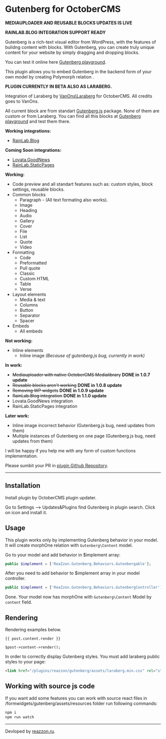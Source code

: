 # Gutenberg for OctoberCMS
**MEDIAUPLOADER AND REUSABLE BLOCKS UPDATES IS LIVE**

**RAINLAB.BLOG INTEGRATION SUPPORT READY**

Gutenberg is a rich-text visual editor from WordPress, with the features of bulidng content with blocks. With Gutenberg, you can create truly unique content for your website by simply dragging and dropping blocks.

You can test it online here [Gutenberg playground](https://testgutenberg.com/).

This plugin allows you to embed Gutenberg in the backend form of your own model by creating Polymorph relation .

**PLUGIN CURRENTLY IN BETA ALSO AS LARABERG.**

Integration of Laraberg by [VanOns\Laraberg](https://github.com/VanOns/laraberg) for OctoberCMS. All credits goes to VanOns.

All current block are from standart [Gutenberg.js](https://github.com/front/gutenberg-js) package. None of them are custom or from Laraberg. You can find all this blocks at [Gutenberg playground](https://testgutenberg.com/) and test them there.
 
**Working integrations:**
- [RainLab.Blog](https://octobercms.com/plugin/rainlab-blog)

**Coming Soon integrations:**
- [Lovata.GoodNews](https://octobercms.com/plugin/lovata-goodnews)
- [RainLab.StaticPages](https://octobercms.com/plugin/rainlab-pages)

**Working:**
- Code preview and all standart features such as: custom styles, block settings, reusable blocks.
- Common blocks
    - Paragraph - (All text formating also works).
    - Image
    - Heading
    - Audio
    - Gallery
    - Cover
    - File
    - List
    - Quote
    - Video
- Formatting
    - Code
    - Preformatted
    - Pull quote
    - Classic
    - Custom HTML
    - Table
    - Verse
- Layout elements
    - Media & text
    - Columns
    - Button
    - Separator
    - Spacer
- Embeds
    - All embeds

**Not working:**
- Inline elements
    - Inline image _(Because of gutenberg.js bug, currently in work)_
    
**In work:**
- ~~Mediauploader with native OctoberCMS Medialibrary~~ **DONE in 1.0.7 update** 
- ~~Reusable blocks aren't working~~ **DONE in 1.0.8 update**
- ~~Removing WP widgets~~ **DONE in 1.0.9 update**
- ~~RainLab.Blog integration~~ **DONE in 1.1.0 update**
- Lovata.GoodNews integration
- RainLab.StaticPages integration

**Later work:**
- Inline image incorrect behavior (Gutenberg.js bug, need updates from them)
- Multiple instances of Gutenberg on one page (Gutenberg.js bug, need updates from them)

I will be happy if you help me with any form of custom functions implementation. 

Please sumbit your PR in [plugin Github Repository](https://github.com/FlusherDock1/Gutenberg).

---
## Installation

Install plugin by OctoberCMS plugin updater.

Go to Settings –> Updates&Plugins find Gutenberg in plugin search. Click on icon and install it.

## Usage

This plugin works only by implementing Gutenberg behavior in your model. 
It will create morphOne relation with `Gutenberg\Content` model.

Go to your model and add behavior in $implement array:

```php
public $implement = ['ReaZzon.Gutenberg.Behaviors.Gutenbergable'];
```

After you need to add behavior to $implement array in your model controller.

```php
public $implement = ['ReaZzon.Gutenberg.Behaviors.GutenbergController'];
```

Done. Your model now has morphOne with `Gutenberg\Content` Model by `content` field.

## Rendering

Rendering examples below. 

```twig
{{ post.content.render }}
```
 
```
$post->content->render();
```

In order to correctly display Gutenberg styles. You must add laraberg public styles to your page:
```html
<link href="/plugins/reazzon/gutenberg/assets/laraberg.min.css" rel="stylesheet">
```

## Working with source js code

If you want add some features you can work with source react files in /formwidgets/gutenberg/assets/resources folder run following commands:
```bash
npm i
npm run watch
```

---
Devloped by [reazzon.ru](https://reazzon.ru).